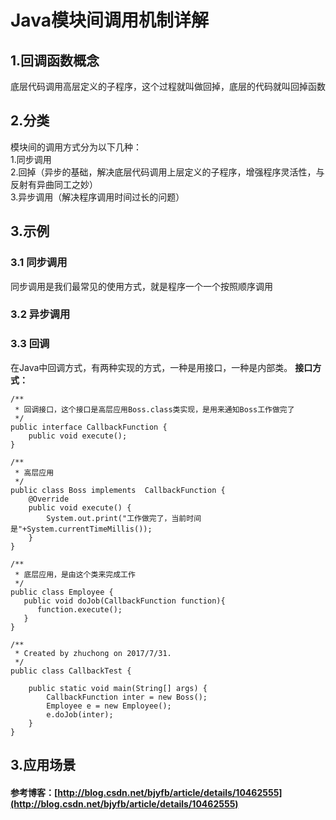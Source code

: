 # Java模块间调用机制详解

## 1.回调函数概念

底层代码调用高层定义的子程序，这个过程就叫做回掉，底层的代码就叫回掉函数

## 2.分类

模块间的调用方式分为以下几种：  
1.同步调用  
2.回掉（异步的基础，解决底层代码调用上层定义的子程序，增强程序灵活性，与反射有异曲同工之妙）  
3.异步调用（解决程序调用时间过长的问题）

## 3.示例

### 3.1 同步调用
同步调用是我们最常见的使用方式，就是程序一个一个按照顺序调用

### 3.2 异步调用

### 3.3 回调
在Java中回调方式，有两种实现的方式，一种是用接口，一种是内部类。
**接口方式：**

```
/**
 * 回调接口，这个接口是高层应用Boss.class类实现，是用来通知Boss工作做完了
 */
public interface CallbackFunction {
    public void execute();
}

```


```
/**
 * 高层应用
 */
public class Boss implements  CallbackFunction {
    @Override
    public void execute() {
        System.out.print("工作做完了，当前时间是"+System.currentTimeMillis());
    }
}
```


```
/**
 * 底层应用，是由这个类来完成工作
 */
public class Employee {
   public void doJob(CallbackFunction function){
      function.execute();
   }
}
```


```
/**
 * Created by zhuchong on 2017/7/31.
 */
public class CallbackTest {

    public static void main(String[] args) {
        CallbackFunction inter = new Boss();
        Employee e = new Employee();
        e.doJob(inter);
    }
}
```







## 3.应用场景

#### 参考博客：[http://blog.csdn.net/bjyfb/article/details/10462555](http://blog.csdn.net/bjyfb/article/details/10462555)



